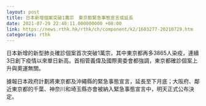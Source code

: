 ```yaml
---
layout: post
title: 日本新增個案突破1萬宗　東京都緊急事態宣言或延長
date: 2021-07-29 22:40:11.000000000 +08:00
link: https://news.rthk.hk/rthk/ch/component/k2/1603277-20210729.htm
categories: rthk
---
```


日本新增的新型肺炎確診個案首次突破1萬宗，其中東京都再多3865人染疫，連續3日創下疫情以來單日新高。首相菅義偉及國際奧委會都強調，東京都確診個案上升與奧運無關。

據報日本政府計劃將東京都及沖繩縣的緊急事態宣言，延長至下月底；大阪府、鄰近東京都的千葉、神奈川和埼玉縣亦會被納入緊急事態宣言中，明天正式公布決定。
